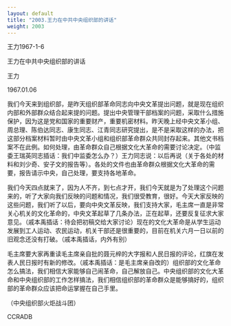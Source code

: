 ```yaml
---
layout: default
title: "2003.王力在中共中央组织部的讲话"
weight: 2003
---
```


王力1967-1-6

王力在中共中央组织部的讲话

王力

1967.01.06

我们今天来到组织部，是昨天组织部革命同志向中央文革提出问题，就是现在组织内部和外部群众结合起来提的问题。提出中央管理干部档案的问题，采取什么措施保护，因为这是党和国家的重要财产，重要机密材料。昨天晚上经中央文革小组、周总理、陈伯达同志、康生同志、江青同志研究提出，是不是采取这样的办法，把这部分档案材料暂时由中央文革小组和组织部革命群众共同封存起来。其他文书档案不在此例。如何处理，由革命群众自己根据文化大革命的需要讨论决定。（中监委王瑞英同志插话：我们中监委怎么办？）王力同志说：以后再说（关于各处的材料和刘少奇、安子文的报告等）。各处的文件也由革命群众根据文化大革命的需要，报告请示中央，自己处理，要支持各地革命。

我们今天四点就来了，因为人不齐，到七点才开，我们今天就是为了处理这个问题来的，听了大家向我们反映的问题和情况，我们很受教育，很好。今天大家反映的这些问题，我们听了以后，要向中央文革反映，我们支持大家，毛主席一直是非常关心机关的文化革命的，中央文革起草了几条办法，正在起草，还要反复征求大家意见。（戚本禹插话：待会把初稿交给大家讨论）现在的文化大革命是从学生运动发展到工人运动、农民运动，机关干部还是很重要的，目前在机关六月一日以前的旧观念还没有打破。（戚本禹插话，内外有别）

毛主席要大家再重读毛主席亲自批的聂元梓的大字报和人民日报的评论，红旗在发表人民日报时有新的修改。（戚本禹插话：是毛主席亲自改的）组织部的文化革命怎么搞法，我们相信大家能够自己闹革命，自己解放自己。中央组织部的文化大革命和中央组织部的工作怎样搞法，我们相信组织部的革命群众是能够搞好的，组织部的革命群众应该把命运掌握在自己手里。

（中央组织部火炬战斗团）

CCRADB

